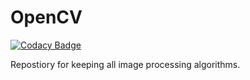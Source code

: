 # OpenCV
[![Codacy Badge](https://api.codacy.com/project/badge/Grade/cda8a6b823a843b7b8b85e11a5f86289)](https://www.codacy.com/app/sohanrudra/OpenCV?utm_source=github.com&amp;utm_medium=referral&amp;utm_content=rudrasohan/OpenCV&amp;utm_campaign=Badge_Grade)

Repostiory for keeping all image processing algorithms.
